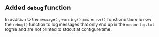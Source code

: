 ## Added `debug` function

In addition to the `message()`, `warning()` and `error()` functions there is now the
`debug()` function to log messages that only end up in the `meson-log.txt` logfile
and are not printed to stdout at configure time.
